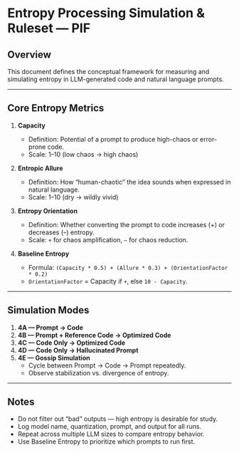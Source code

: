 # Entropy Processing Simulation & Ruleset — PIF

## Overview
This document defines the conceptual framework for measuring and simulating entropy in LLM-generated code and natural language prompts.

---

## Core Entropy Metrics

1. **Capacity**
   - Definition: Potential of a prompt to produce high-chaos or error-prone code.
   - Scale: 1–10 (low chaos → high chaos)

2. **Entropic Allure**
   - Definition: How “human-chaotic” the idea sounds when expressed in natural language.
   - Scale: 1–10 (dry → wildly vivid)

3. **Entropy Orientation**
   - Definition: Whether converting the prompt to code increases (+) or decreases (–) entropy.
   - Scale: `+` for chaos amplification, `–` for chaos reduction.

4. **Baseline Entropy**
   - Formula: `(Capacity * 0.5) + (Allure * 0.3) + (OrientationFactor * 0.2)`
   - `OrientationFactor` = Capacity if `+`, else `10 - Capacity`.

---

## Simulation Modes

1. **4A — Prompt → Code**
2. **4B — Prompt + Reference Code → Optimized Code**
3. **4C — Code Only → Optimized Code**
4. **4D — Code Only → Hallucinated Prompt**
5. **4E — Gossip Simulation**
   - Cycle between Prompt → Code → Prompt repeatedly.
   - Observe stabilization vs. divergence of entropy.

---

## Notes
- Do not filter out “bad” outputs — high entropy is desirable for study.
- Log model name, quantization, prompt, and output for all runs.
- Repeat across multiple LLM sizes to compare entropy behavior.
- Use Baseline Entropy to prioritize which prompts to run first.
